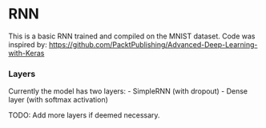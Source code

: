 # RNN

This is a basic RNN trained and compiled on the MNIST dataset.
Code was inspired by: https://github.com/PacktPublishing/Advanced-Deep-Learning-with-Keras

### Layers

Currently the model has two layers:
    - SimpleRNN (with dropout)
    - Dense layer (with softmax activation)

TODO: Add more layers if deemed necessary.